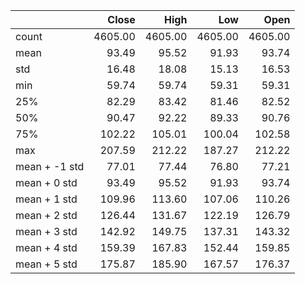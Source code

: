 |               |   Close |    High |     Low |    Open |
|:--------------|--------:|--------:|--------:|--------:|
| count         | 4605.00 | 4605.00 | 4605.00 | 4605.00 |
| mean          |   93.49 |   95.52 |   91.93 |   93.74 |
| std           |   16.48 |   18.08 |   15.13 |   16.53 |
| min           |   59.74 |   59.74 |   59.31 |   59.31 |
| 25%           |   82.29 |   83.42 |   81.46 |   82.52 |
| 50%           |   90.47 |   92.22 |   89.33 |   90.76 |
| 75%           |  102.22 |  105.01 |  100.04 |  102.58 |
| max           |  207.59 |  212.22 |  187.27 |  212.22 |
| mean + -1 std |   77.01 |   77.44 |   76.80 |   77.21 |
| mean + 0 std  |   93.49 |   95.52 |   91.93 |   93.74 |
| mean + 1 std  |  109.96 |  113.60 |  107.06 |  110.26 |
| mean + 2 std  |  126.44 |  131.67 |  122.19 |  126.79 |
| mean + 3 std  |  142.92 |  149.75 |  137.31 |  143.32 |
| mean + 4 std  |  159.39 |  167.83 |  152.44 |  159.85 |
| mean + 5 std  |  175.87 |  185.90 |  167.57 |  176.37 |